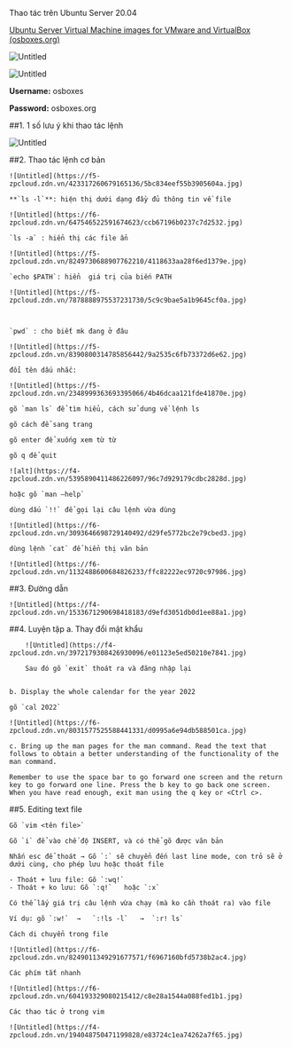 Thao tác trên Ubuntu Server 20.04

[Ubuntu Server Virtual Machine images for VMware and VirtualBox (osboxes.org)](https://www.osboxes.org/ubuntu-server/#ubuntu-server-20-04-2-vmware)

![Untitled](https://f6-zpcloud.zdn.vn/5138868467967139719/86341b6edadb16854fca.jpg)

![Untitled](https://f6-zpcloud.zdn.vn/9166419512134421431/9d36a56c64d9a887f1c8.jpg)

**Username:** osboxes

**Password:** osboxes.org

##1. 1 số lưu ý khi thao tác lệnh

![Untitled](https://f4-zpcloud.zdn.vn/4694588742197033257/8da8e78d2638ea66b329.jpg)

##2. Thao tác lệnh cơ bản
    
    ![Untitled](https://f5-zpcloud.zdn.vn/423317260679165136/5bc834eef55b3905604a.jpg)
    
    **`ls -l`**: hiện thị dưới dạng đầy đủ thông tin về file
    
    ![Untitled](https://f6-zpcloud.zdn.vn/647546522591674623/ccb67196b0237c7d2532.jpg)
    
    `ls -a` : hiển thị các file ẩn
    
    ![Untitled](https://f5-zpcloud.zdn.vn/8249730688907762210/4118633aa28f6ed1379e.jpg)
    
    `echo $PATH`: hiển  giá trị của biến PATH
    
    ![Untitled](https://f5-zpcloud.zdn.vn/7878888975537231730/5c9c9bae5a1b9645cf0a.jpg)
    
    
    
    `pwd` : cho biết mk đang ở đâu
    
    ![Untitled](https://f5-zpcloud.zdn.vn/8390800314785856442/9a2535c6fb73372d6e62.jpg)
    
    đổi tên dấu nhắc: 
    
    ![Untitled](https://f5-zpcloud.zdn.vn/2348999363693395066/4b46dcaa121fde41870e.jpg)
    
    gõ `man ls` để tìm hiểu, cách sử dung về lệnh ls  
    
    gõ cách để sang trang
    
    gõ enter để xuống xem từ từ
    
    gõ q để quit   
    
    ![alt](https://f4-zpcloud.zdn.vn/5395890411486226097/96c7d929179cdbc2828d.jpg)
    
    hoặc gõ `man —help`
    
    dùng dấu `!!` để gọi lại câu lệnh vừa dùng   
    
    ![Untitled](https://f6-zpcloud.zdn.vn/3093646698729140492/d29fe5772bc2e79cbed3.jpg)
    
    dùng lệnh `cat` để hiển thị văn bản
    
    ![Untitled](https://f6-zpcloud.zdn.vn/1132488600684826233/ffc82222ec9720c97986.jpg)
    
##3. Đường dẫn
    
    ![Untitled](https://f4-zpcloud.zdn.vn/1533671290698418183/d9efd3051db0d1ee88a1.jpg)
    

##4. Luyện tập
    a. Thay đổi mật khẩu
        
        ![Untitled](https://f4-zpcloud.zdn.vn/3972179308426930096/e01123e5ed50210e7841.jpg)
        
        Sau đó gõ `exit` thoát ra và đăng nhập lại
        
    
    b. Display the whole calendar for the year 2022
    
    gõ `cal 2022`
    
    ![Untitled](https://f6-zpcloud.zdn.vn/8031577525588441331/d0995a6e94db588501ca.jpg)
    
    c. Bring up the man pages for the man command. Read the text that follows to obtain a better understanding of the functionality of the man command.
    
    Remember to use the space bar to go forward one screen and the return key to go forward one line. Press the b key to go back one screen. When you have read enough, exit man using the q key or <Ctrl c>.
    

##5. Editing text file
    
    Gõ `vim <tên file>`
    
    Gõ `i` để vào chế độ INSERT, và có thể gõ được văn bản  
    
    Nhấn esc để thoát → Gõ `:` sẽ chuyển đến last line mode, con trỏ sẽ ở dưới cùng, cho phép lưu hoặc thoát file   
    
    - Thoát + lưu file: Gõ `:wq!`
    - Thoát + ko lưu: Gõ `:q!`   hoặc `:x`
    
    Có thể lấy giá trị câu lệnh vừa chạy (mà ko cần thoát ra) vào file
    
    Ví dụ: gõ `:w!`  →   `:!ls -l`   →  `:r! ls`
    
    Cách di chuyển trong file
    
    ![Untitled](https://f6-zpcloud.zdn.vn/8249011349291677571/f6967160bfd5738b2ac4.jpg)
    
    Các phím tắt nhanh
    
    ![Untitled](https://f6-zpcloud.zdn.vn/604193329080215412/c8e28a1544a088fed1b1.jpg)
    
    Các thao tác ở trong vim
    
    ![Untitled](https://f4-zpcloud.zdn.vn/194048750471199828/e83724c1ea74262a7f65.jpg)

